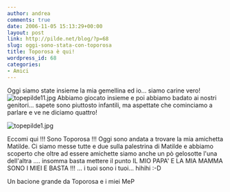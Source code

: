 ```yaml
---
author: andrea
comments: true
date: 2006-11-05 15:13:29+00:00
layout: post
link: http://pilde.net/blog/?p=68
slug: oggi-sono-stata-con-toporosa
title: Toporosa è qui!
wordpress_id: 68
categories:
- Amici
---
```


Oggi siamo state insieme la mia gemellina ed io... siamo carine vero!
![topepilde11.jpg](http://pilde.net/blog/wp-content/uploads/2006/11/topepilde11.jpg)
Abbiamo giocato insieme e poi abbiamo badato ai nostri genitori... sapete sono piuttosto infantili, ma aspettate che cominciamo a parlare e ve ne diciamo quattro!

![topepilde1.jpg](http://pilde.net/blog/wp-content/uploads/2006/11/topepilde1.jpg)

Eccomi qui !!! Sono Toporosa !!! Oggi sono andata a trovare la mia amichetta Matilde. Ci siamo messe tutte e due sulla palestrina di Matilde e abbiamo scoperto che oltre ad essere amichette siamo anche un pò gelosotte l'una dell'altra .... insomma basta mettere il punto IL MIO PAPA' E LA MIA MAMMA SONO I MIEI E BASTA !!! ... i tuoi sono i tuoi... hihihi :-D

Un bacione grande da Toporosa e i miei MeP
